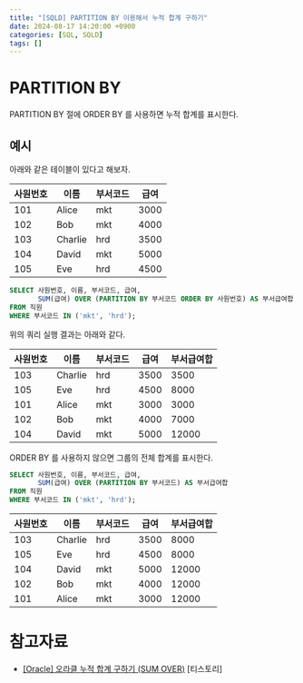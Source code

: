 ```yaml
---
title: "[SQLD] PARTITION BY 이용해서 누적 합계 구하기"
date: 2024-08-17 14:20:00 +0900
categories: [SQL, SQLD]
tags: []
---
```


# PARTITION BY

PARTITION BY 절에 ORDER BY 를 사용하면 누적 합계를 표시한다.

## 예시

아래와 같은 테이블이 있다고 해보자.

| 사원번호 | 이름 | 부서코드 | 급여 |
| --- | --- | --- | --- |
| 101 | Alice | mkt | 3000 |
| 102 | Bob | mkt | 4000 |
| 103 | Charlie | hrd | 3500 |
| 104 | David | mkt | 5000 |
| 105 | Eve | hrd | 4500 |

```sql
SELECT 사원번호, 이름, 부서코드, 급여,
       SUM(급여) OVER (PARTITION BY 부서코드 ORDER BY 사원번호) AS 부서급여합
FROM 직원
WHERE 부서코드 IN ('mkt', 'hrd');
```

위의 쿼리 실행 결과는 아래와 같다.

| 사원번호 | 이름 | 부서코드 | 급여 | 부서급여합 |
| --- | --- | --- | --- | --- |
| 103 | Charlie | hrd | 3500 | 3500 |
| 105 | Eve | hrd | 4500 | 8000 |
| 101 | Alice | mkt | 3000 | 3000 |
| 102 | Bob | mkt | 4000 | 7000 |
| 104 | David | mkt | 5000 | 12000 |

ORDER BY 를 사용하지 않으면 그룹의 전체 합계를 표시한다.

```sql
SELECT 사원번호, 이름, 부서코드, 급여,
       SUM(급여) OVER (PARTITION BY 부서코드) AS 부서급여합
FROM 직원
WHERE 부서코드 IN ('mkt', 'hrd');
```

| 사원번호 | 이름 | 부서코드 | 급여 | 부서급여합 |
| --- | --- | --- | --- | --- |
| 103 | Charlie | hrd | 3500 | 8000 |
| 105 | Eve | hrd | 4500 | 8000 |
| 104 | David | mkt | 5000 | 12000 |
| 102 | Bob | mkt | 4000 | 12000 |
| 101 | Alice | mkt | 3000 | 12000 |

# 참고자료

- [[Oracle] 오라클 누적 합계 구하기 (SUM OVER)](https://gent.tistory.com/476) [티스토리]